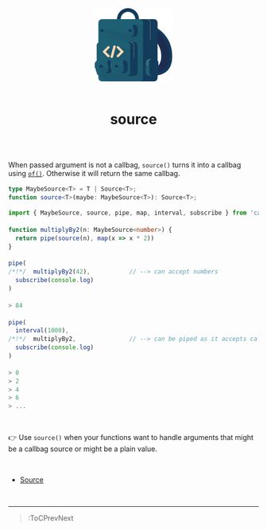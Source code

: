 <div align="center">
  <img src="/callbag.svg" width="156"/>
  <br><br>
  <h1>source</h1>
  <br><br>
</div>

When passed argument is not a callbag, `source()` turns it into a callbag using [`of()`](/factory/of).
Otherwise it will return the same callbag.

```ts
type MaybeSource<T> = T | Source<T>;
function source<T>(maybe: MaybeSource<T>): Source<T>;
```

```ts | --term ​
import { MaybeSource, source, pipe, map, interval, subscribe } from 'callbag-common'

function multiplyBy2(n: MaybeSource<number>) {
  return pipe(source(n), map(x => x * 2))
}

pipe(
/*!*/  multiplyBy2(42),           // --> can accept numbers
  subscribe(console.log)
)

> 84

pipe(
  interval(1000),
/*!*/  multiplyBy2,               // --> can be piped as it accepts callbags as well
  subscribe(console.log)
)

> 0
> 2
> 4
> 6
> ...
```

<br>

👉 Use `source()` when your functions want to handle arguments that might be a callbag source or might be a plain value.

<br>

- [Source](https://github.com/loreanvictor/callbag-common/blob/main/src/maybe.ts)

<br>

---

> :ToCPrevNext